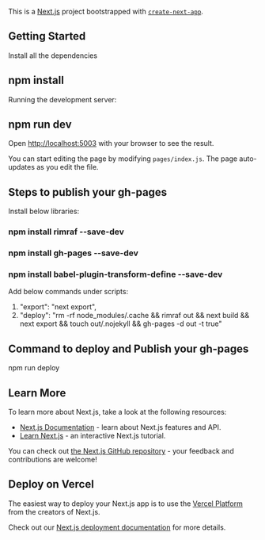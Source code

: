 This is a [Next.js](https://nextjs.org/) project bootstrapped with [`create-next-app`](https://github.com/zeit/next.js/tree/canary/packages/create-next-app).

## Getting Started

Install all the dependencies

## npm install

Running the development server:

## npm run dev

Open [http://localhost:5003](http://localhost:5003) with your browser to see the result.

You can start editing the page by modifying `pages/index.js`. The page auto-updates as you edit the file.

## Steps to publish your gh-pages

Install below libraries:

### npm install rimraf --save-dev
### npm install gh-pages --save-dev
### npm install babel-plugin-transform-define --save-dev

Add below commands under scripts:

1. "export": "next export",
2. "deploy": "rm -rf node_modules/.cache && rimraf out && next build && next export && touch out/.nojekyll && gh-pages -d out -t true"

## Command to deploy and Publish your gh-pages

npm run deploy

## Learn More

To learn more about Next.js, take a look at the following resources:

- [Next.js Documentation](https://nextjs.org/docs) - learn about Next.js features and API.
- [Learn Next.js](https://nextjs.org/learn) - an interactive Next.js tutorial.

You can check out [the Next.js GitHub repository](https://github.com/zeit/next.js/) - your feedback and contributions are welcome!

## Deploy on Vercel

The easiest way to deploy your Next.js app is to use the [Vercel Platform](https://vercel.com/import?utm_medium=default-template&filter=next.js&utm_source=create-next-app&utm_campaign=create-next-app-readme) from the creators of Next.js.

Check out our [Next.js deployment documentation](https://nextjs.org/docs/deployment) for more details.

